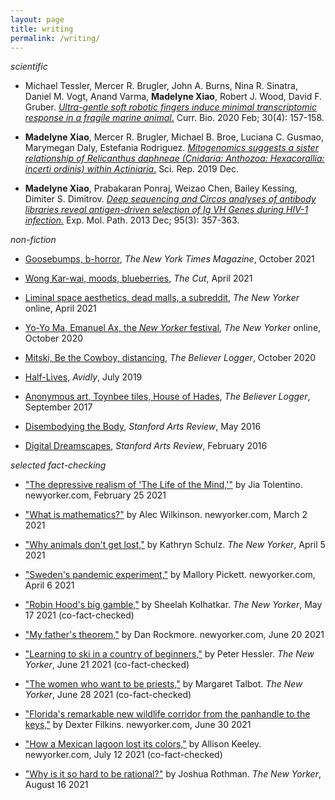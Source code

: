 ```yaml
---
layout: page
title: writing
permalink: /writing/
---
```



_scientific_

- Michael Tessler, Mercer R. Brugler, John A. Burns, Nina R. Sinatra, Daniel M. Vogt, Anand Varma, **Madelyne Xiao**, Robert J. Wood, David F. Gruber. [_Ultra-gentle soft robotic fingers induce minimal transcriptomic response in a fragile marine animal_.](https://www.cell.com/current-biology/fulltext/S0960-9822(20)30032-4) Curr. Bio. 2020 Feb; 30(4): 157-158.

- **Madelyne Xiao**, Mercer R. Brugler, Michael B. Broe, Luciana C. Gusmao, Marymegan Daly, Estefania Rodriguez. [_Mitogenomics suggests a sister relationship of Relicanthus daphneae (Cnidaria: Anthozoa: Hexacorallia: incerti ordinis) within Actiniaria_.](https://www.nature.com/articles/s41598-019-54637-6) Sci. Rep. 2019 Dec. 

- **Madelyne Xiao**, Prabakaran Ponraj, Weizao Chen, Bailey Kessing, Dimiter S. Dimitrov. [_Deep sequencing and Circos analyses of antibody libraries reveal antigen-driven selection of Ig VH Genes during HIV-1 infection._](https://www.ncbi.nlm.nih.gov/pmc/articles/PMC3889869/) Exp. Mol. Path. 2013 Dec; 95(3): 357-363.
    
    

_non-fiction_
- [Goosebumps, b-horror](https://www.nytimes.com/2021/10/26/magazine/goosebumps.html), _The New York Times Magazine_, October 2021

- [Wong Kar-wai, moods, blueberries](https://www.thecut.com/2021/04/recognizing-my-asian-heritage-in-wong-kar-wais-films.html), _The Cut_, April 2021

- [Liminal space aesthetics, dead malls, a subreddit](https://www.newyorker.com/culture/rabbit-holes/the-pleasant-head-trip-of-liminal-spaces), _The New Yorker_ online, April 2021

- [Yo-Yo Ma, Emanuel Ax, the _New Yorker_ festival](https://www.newyorker.com/culture/video-dept/yo-yo-ma-and-emanuel-ax-on-the-role-of-music-in-dark-times), _The New Yorker_ online, October 2020

- [Mitski, Be the Cowboy, distancing](https://www.thebeliever.net/logger/distancing-59-be-the-cowboy/), _The Believer Logger_, October 2020

- [Half-Lives](http://avidly.lareviewofbooks.org/2019/07/23/photographic-half-lives/), _Avidly_, July 2019

- [Anonymous art, Toynbee tiles, House of Hades](https://www.thebeliever.net/logger/toynbee/), _The Believer Logger_, September 2017

- [Disembodying the Body](https://web.archive.org/web/20170611075934/http://stanfordartsreview.com/disembodying-the-body/), _Stanford Arts Review_, May 2016

- [Digital Dreamscapes](https://web.archive.org/web/20170611081613/http://stanfordartsreview.com/digital-dreamscapes/), _Stanford Arts Review_, February 2016
   

_selected fact-checking_
- ["The depressive realism of 'The Life of the Mind,'"](https://www.newyorker.com/books/under-review/the-depressive-realism-of-the-life-of-the-mind) by Jia Tolentino. newyorker.com, February 25 2021

- ["What is mathematics?"](https://www.newyorker.com/culture/culture-desk/what-is-mathematics) by Alec Wilkinson. newyorker.com, March 2 2021

- ["Why animals don't get lost,"](https://www.newyorker.com/magazine/2021/04/05/why-animals-dont-get-lost) by Kathryn Schulz. _The New Yorker_, April 5 2021

- ["Sweden's pandemic experiment,"](https://www.newyorker.com/news/dispatch/swedens-pandemic-experiment) by Mallory Pickett. newyorker.com, April 6 2021

- ["Robin Hood's big gamble,"](https://www.newyorker.com/magazine/2021/05/17/robinhoods-big-gamble) by Sheelah Kolhatkar. _The New Yorker_, May 17 2021 (co-fact-checked)

- ["My father's theorem,"](https://www.newyorker.com/science/elements/my-fathers-theorem) by Dan Rockmore. newyorker.com, June 20 2021

- ["Learning to ski in a country of beginners,"](https://www.newyorker.com/magazine/2021/06/21/learning-to-ski-in-a-country-of-beginners) by Peter Hessler. _The New Yorker_, June 21 2021 (co-fact-checked)

- ["The women who want to be priests,"](https://www.newyorker.com/magazine/2021/06/28/the-women-who-want-to-be-priests) by Margaret Talbot. _The New Yorker_, June 28 2021 (co-fact-checked)

- ["Florida's remarkable new wildlife corridor from the panhandle to the keys,"](https://www.newyorker.com/news/us-journal/floridas-remarkable-new-wildlife-corridor-from-the-panhandle-to-the-keys) by Dexter Filkins. newyorker.com, June 30 2021

- ["How a Mexican lagoon lost its colors,"](https://www.newyorker.com/science/elements/how-a-mexican-lagoon-lost-its-colors) by Allison Keeley. newyorker.com, July 12 2021 (co-fact-checked)

- ["Why is it so hard to be rational?"](https://www.newyorker.com/magazine/2021/08/23/why-is-it-so-hard-to-be-rational) by Joshua Rothman. _The New Yorker_, August 16 2021



<!---...and, just for fun, some Metropolitan Diaries for the Times:

- [Out to Lunch](https://www.nytimes.com/2019/05/20/nyregion/metropolitan-diary.html), 5/20/19

- [Rung Up](https://www.nytimes.com/2018/11/26/nyregion/metropolitan-diary.html), about the Zingone Bros' grocery on the Upper West Side, 11/26/18--->
